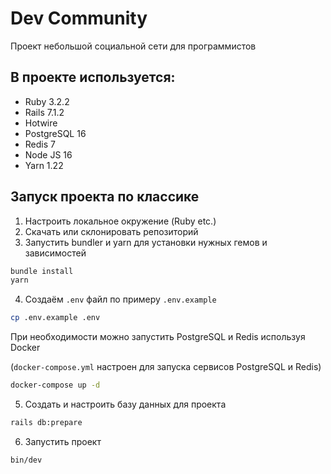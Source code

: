 # Dev Community

Проект небольшой социальной сети для программистов

## В проекте используется:
* Ruby 3.2.2
* Rails 7.1.2
* Hotwire
* PostgreSQL 16
* Redis 7
* Node JS 16
* Yarn 1.22

## Запуск проекта по классике
1. Настроить локальное окружение (Ruby etc.)
2. Скачать или склонировать репозиторий
3. Запустить bundler и yarn для установки нужных гемов и зависимостей

```sh
bundle install
yarn
```

4. Создаём `.env` файл по примеру `.env.example`

```sh
cp .env.example .env
```

При необходимости можно запустить PostgreSQL и Redis используя Docker

(`docker-compose.yml` настроен для запуска сервисов PostgreSQL и Redis)

```sh
docker-compose up -d
```

5. Создать и настроить базу данных для проекта

```sh
rails db:prepare
```

6. Запустить проект

```sh
bin/dev
```

